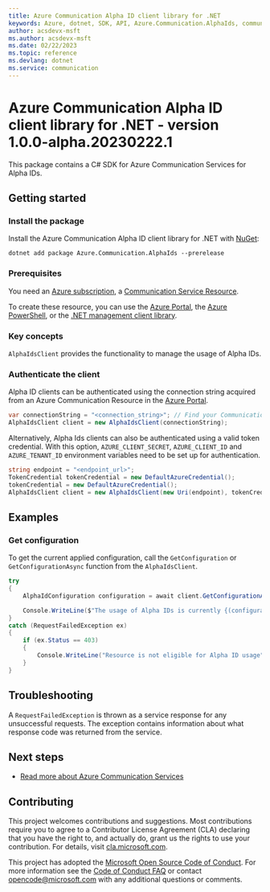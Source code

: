 ```yaml
---
title: Azure Communication Alpha ID client library for .NET
keywords: Azure, dotnet, SDK, API, Azure.Communication.AlphaIds, communication
author: acsdevx-msft
ms.author: acsdevx-msft
ms.date: 02/22/2023
ms.topic: reference
ms.devlang: dotnet
ms.service: communication
---
```

# Azure Communication Alpha ID client library for .NET - version 1.0.0-alpha.20230222.1 


This package contains a C# SDK for Azure Communication Services for Alpha IDs.

## Getting started

### Install the package
Install the Azure Communication Alpha ID client library for .NET with [NuGet][nuget]:

```dotnetcli
dotnet add package Azure.Communication.AlphaIds --prerelease
``` 

### Prerequisites
You need an [Azure subscription][azure_sub], a [Communication Service Resource][communication_resource_docs].

To create these resource, you can use the [Azure Portal][communication_resource_create_portal], the [Azure PowerShell][communication_resource_create_power_shell], or the [.NET management client library][communication_resource_create_net].

### Key concepts
`AlphaIdsClient` provides the functionality to manage the usage of Alpha IDs.

### Authenticate the client
Alpha ID clients can be authenticated using the connection string acquired from an Azure Communication Resource in the [Azure Portal][azure_portal].

```C# Snippet:Azure_Communication_AlphaIds_CreateAlphaIdsClient
var connectionString = "<connection_string>"; // Find your Communication Services resource in the Azure portal
AlphaIdsClient client = new AlphaIdsClient(connectionString);
```

Alternatively, Alpha Ids clients can also be authenticated using a valid token credential. With this option,
`AZURE_CLIENT_SECRET`, `AZURE_CLIENT_ID` and `AZURE_TENANT_ID` environment variables need to be set up for authentication. 

```C# Snippet:Azure_Communication_AlphaIds_CreateAlphaIdsClientWithToken
string endpoint = "<endpoint_url>";
TokenCredential tokenCredential = new DefaultAzureCredential();
tokenCredential = new DefaultAzureCredential();
AlphaIdsClient client = new AlphaIdsClient(new Uri(endpoint), tokenCredential);
```
## Examples
### Get configuration
To get the current applied configuration, call the `GetConfiguration` or `GetConfigurationAsync` function from the `AlphaIdsClient`.
```C# Snippet:Azure_Communication_AlphaIds_GetConfiguration
try
{
    AlphaIdConfiguration configuration = await client.GetConfigurationAsync();

    Console.WriteLine($"The usage of Alpha IDs is currently {(configuration.Enabled ? "enabled" : "disabled")}");
}
catch (RequestFailedException ex)
{
    if (ex.Status == 403)
    {
        Console.WriteLine("Resource is not eligible for Alpha ID usage");
    }
}
```

## Troubleshooting
A `RequestFailedException` is thrown as a service response for any unsuccessful requests. The exception contains information about what response code was returned from the service.

## Next steps
- [Read more about Azure Communication Services][communication_resource_docs]

## Contributing
This project welcomes contributions and suggestions. Most contributions require you to agree to a Contributor License Agreement (CLA) declaring that you have the right to, and actually do, grant us the rights to use your contribution. For details, visit [cla.microsoft.com][cla].

This project has adopted the [Microsoft Open Source Code of Conduct][coc]. For more information see the [Code of Conduct FAQ][coc_faq] or contact [opencode@microsoft.com][coc_contact] with any additional questions or comments.

<!-- LINKS -->
[azure_sub]: https://azure.microsoft.com/free/dotnet/
[azure_portal]: https://portal.azure.com
[cla]: https://cla.microsoft.com
[coc]: https://opensource.microsoft.com/codeofconduct/
[coc_faq]: https://opensource.microsoft.com/codeofconduct/faq/
[coc_contact]: mailto:opencode@microsoft.com
[communication_resource_docs]: /azure/communication-services/quickstarts/create-communication-resource?tabs=windows&pivots=platform-azp
[communication_resource_create_portal]:  /azure/communication-services/quickstarts/create-communication-resource?tabs=windows&pivots=platform-azp
[communication_resource_create_power_shell]: /powershell/module/az.communication/new-azcommunicationservice
[communication_resource_create_net]: /azure/communication-services/quickstarts/create-communication-resource?tabs=windows&pivots=platform-net
[nuget]: https://www.nuget.org/

